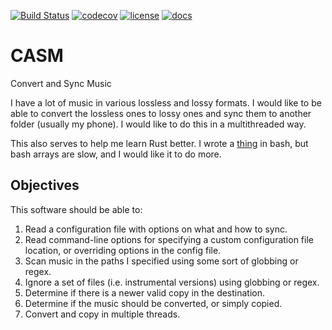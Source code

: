 [![Build Status](https://travis-ci.org/m-wynn/casm.svg?branch=master)](https://travis-ci.org/m-wynn/casm)
[![codecov](https://codecov.io/gh/m-wynn/casm/branch/master/graph/badge.svg)](https://codecov.io/gh/m-wynn/casm)
[![license](https://img.shields.io/badge/license-ISC-blue.svg)](https://github.com/m-wynn/casm/blob/master/LICENSE)
[![docs](https://img.shields.io/badge/docs-m--wynn.github.io%2Fcasm-orange.svg)](https://m-wynn.github.io/casm)


CASM
====

Convert and Sync Music

I have a lot of music in various lossless and lossy formats.  I would like to
be able to convert the lossless ones to lossy ones and sync them to another
folder (usually my phone).  I would like to do this in a multithreaded way.

This also serves to help me learn Rust better.  I wrote a
[thing](https://github.com/m-wynn/cacm) in bash, but bash arrays are slow, and
I would like it to do more.

Objectives
----------

This software should be able to:

1. Read a configuration file with options on what and how to sync.
1. Read command-line options for specifying a custom configuration file
   location, or overriding options in the config file.
1. Scan music in the paths I specified using some sort of globbing or regex.
1. Ignore a set of files (i.e. instrumental versions) using globbing or regex.
1. Determine if there is a newer valid copy in the destination.
1. Determine if the music should be converted, or simply copied.
1. Convert and copy in multiple threads.
